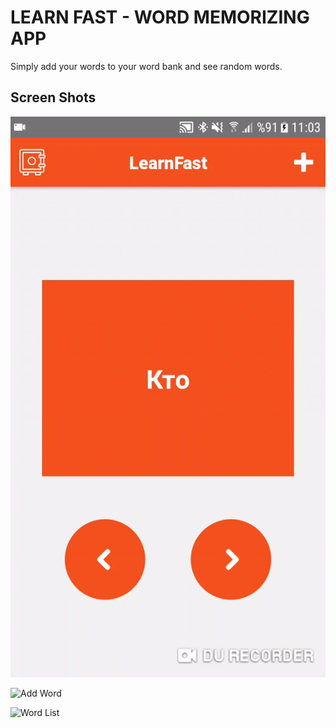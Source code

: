 # LEARN FAST - WORD MEMORIZING APP

Simply add your words to your word bank and see random words.

Screen Shots
---------
![App](https://github.com/lahmacun/learnfast/blob/master/screenshots/home.gif?raw=true)

![Add Word](https://github.com/lahmacun/learnfast/blob/master/screenshots/add-word.jpg?raw=true)

![Word List](https://github.com/lahmacun/learnfast/blob/master/screenshots/word-list.jpg?raw=true)
